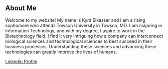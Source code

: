 ## About Me

Welcome to my website! My name is Kyra Elkassar and I am a rising sophomore who attends Towson University in Towson, MD. I am majoring in Information Technology, and with my degree, I aspire to work in the Biotechnology field. I find it very intriguing how a company can interconnect biological sciences and technological sciences to best succeed in their business processes. Understanding these sciences and advancing these technologies can greatly improve the lives of humans.


[Linkedin Profile](https://www.linkedin.com/in/kyra-elkassar-0b4a35291/)


